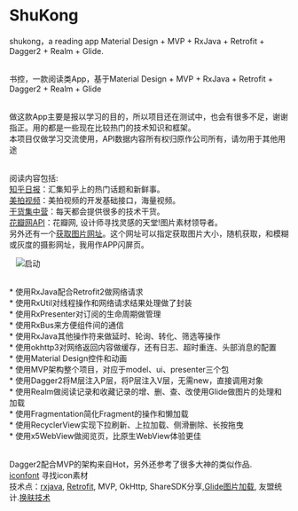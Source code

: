 # ShuKong
shukong，a reading app  Material Design + MVP + RxJava + Retrofit + Dagger2 + Realm + Glide.


<br>书控，一款阅读类App，基于Material Design + MVP + RxJava + Retrofit + Dagger2 + Realm + Glide


<br>做这款App主要是报以学习的目的，所以项目还在测试中，也会有很多不足，谢谢指正。用的都是一些现在比较热门的技术知识和框架。
<br>本项目仅做学习交流使用，API数据内容所有权归原作公司所有，请勿用于其他用途



<br>阅读内容包括:
<br>[知乎日报](https://github.com/izzyleung/ZhihuDailyPurify/wiki/%E7%9F%A5%E4%B9%8E%E6%97%A5%E6%8A%A5-API-%E5%88%86%E6%9E%90)：汇集知乎上的热门话题和新鲜事。
<br>[美拍视频](http://open.meipai.com/resource/api)：美拍视频的开发基础接口，海量视频。
<br>[干货集中营](http://gank.io/api)：每天都会提供很多的技术干货。
<br>[花瓣网API](http://huaban.com/)：花瓣网, 设计师寻找灵感的天堂!图片素材领导者。
<br>另外还有一个[获取图片网址](https://unsplash.it/)。这个网址可以指定获取图片大小，随机获取，和模糊或灰度的摄影网址，我用作APP闪屏页。
    
    ![启动](http://img.blog.csdn.net/20170318153335452?watermark/2/text/aHR0cDovL2Jsb2cuY3Nkbi5uZXQvcXFfMzQ0ODc5Nzc=/font/5a6L5L2T/fontsize/400/fill/I0JBQkFCMA==/dissolve/70/gravity/Center)  
    
  

<br>* 使用RxJava配合Retrofit2做网络请求
<br>* 使用RxUtil对线程操作和网络请求结果处理做了封装
<br>* 使用RxPresenter对订阅的生命周期做管理
<br>* 使用RxBus来方便组件间的通信
<br>* 使用RxJava其他操作符来做延时、轮询、转化、筛选等操作
<br>* 使用okhttp3对网络返回内容做缓存，还有日志、超时重连、头部消息的配置
<br>* 使用Material Design控件和动画
<br>* 使用MVP架构整个项目，对应于model、ui、presenter三个包
<br>* 使用Dagger2将M层注入P层，将P层注入V层，无需new，直接调用对象
<br>* 使用Realm做阅读记录和收藏记录的增、删、查、改使用Glide做图片的处理和加载
<br>* 使用Fragmentation简化Fragment的操作和懒加载
<br>* 使用RecyclerView实现下拉刷新、上拉加载、侧滑删除、长按拖曳
<br>* 使用x5WebView做阅览页，比原生WebView体验更佳

<br>Dagger2配合MVP的架构来自Hot，另外还参考了很多大神的类似作品.
<br>[iconfont](http://www.iconfont.cn/) 寻找icon素材
<br>技术点：[rxjava](http://gank.io/post/560e15be2dca930e00da1083),
[Retrofit](http://www.jianshu.com/p/1ef0ba0bccc6), MVP, OkHttp, ShareSDK分享,[Glide图片加载](https://mrfu.me/2016/02/27/Glide_Image_Resizing_&_Scaling/), 友盟统计.[换肤技术](http://blog.zhaiyifan.cn/2015/09/10/Android%E6%8D%A2%E8%82%A4%E6%8A%80%E6%9C%AF%E6%80%BB%E7%BB%93/)





